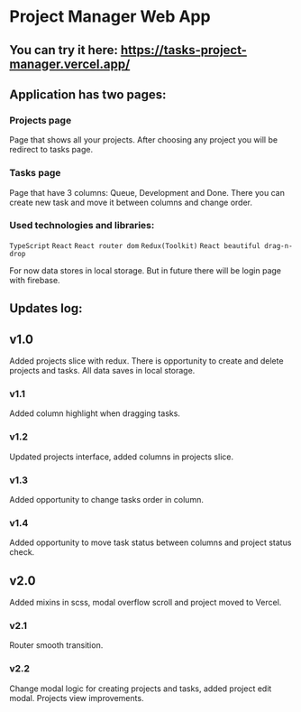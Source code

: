 # Project Manager Web App

## You can try it here: https://tasks-project-manager.vercel.app/

## Application has two pages:

### Projects page

Page that shows all your projects. After choosing any project you will be redirect to tasks page.

### Tasks page

Page that have 3 columns: Queue, Development and Done. There you can create new task and move it between columns and change order.

### Used technologies and libraries:

`TypeScript`
`React`
`React router dom`
`Redux(Toolkit)`
`React beautiful drag-n-drop`

For now data stores in local storage. But in future there will be login page with firebase.

## Updates log:

## v1.0

Added projects slice with redux. There is opportunity to create and delete projects and tasks. All data saves in local storage.

### v1.1

Added column highlight when dragging tasks.

### v1.2

Updated projects interface, added columns in projects slice.

### v1.3

Added opportunity to change tasks order in column.

### v1.4

Added opportunity to move task status between columns and project status check.

## v2.0

Added mixins in scss, modal overflow scroll and project moved to Vercel.

### v2.1

Router smooth transition.

### v2.2

Change modal logic for creating projects and tasks, added project edit modal.
Projects view improvements.